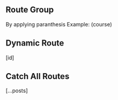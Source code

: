 ## Route Group

By applying paranthesis
Example: (course)

## Dynamic Route

[id]

## Catch All Routes

[...posts]
